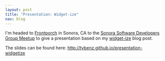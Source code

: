 ```yaml
---
layout: post
title: "Presentation: Widget-ize"
nav: blog
---
```


I'm headed to [Frontporch](http://frontporch.com) in Sonora, CA to the [Sonora Software
Developers Group Meetup](http://www.meetup.com/The-Sonora-Software-Developers-Group/) to give a presentation
based on my [widget-ize](http://tybenz.github.io/post/widgetize-all-the-things) blog post.

The slides can be found here: <http://tybenz.github.io/presentation-widgetize>
